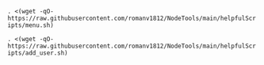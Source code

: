 ```. <(wget -qO- https://raw.githubusercontent.com/romanv1812/NodeTools/main/helpfulScripts/menu.sh)```

```. <(wget -qO- https://raw.githubusercontent.com/romanv1812/NodeTools/main/helpfulScripts/add_user.sh)```
